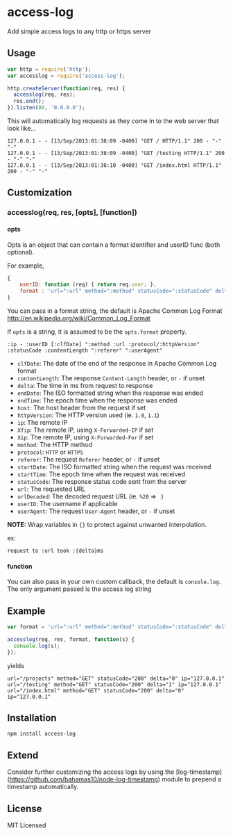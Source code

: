 access-log
==========

Add simple access logs to any http or https server

Usage
-----

``` js
var http = require('http');
var accesslog = require('access-log');

http.createServer(function(req, res) {
  accesslog(req, res);
  res.end();
}).listen(80, '0.0.0.0');
```

This will automatically log requests as they come in to the
web server that look like...

```
127.0.0.1 - - [13/Sep/2013:01:38:09 -0400] "GET / HTTP/1.1" 200 - "-" "-"
127.0.0.1 - - [13/Sep/2013:01:38:09 -0400] "GET /testing HTTP/1.1" 200 - "-" "-"
127.0.0.1 - - [13/Sep/2013:01:38:10 -0400] "GET /index.html HTTP/1.1" 200 - "-" "-"
```

Customization
-------------

### accesslog(req, res, [opts], [function])

#### opts

Opts is an object that can contain a format identifier and userID func (both optional).

For example,

``` js
{
    userID: function (req) { return req.user; },
    format : 'url=":url" method=":method" statusCode=":statusCode" delta=":delta" ip=":ip"'
}
```

You can pass in a format string, the default is Apache Common Log Format
http://en.wikipedia.org/wiki/Common_Log_Format

If `opts` is a string, it is assumed to be the `opts.format` property.

```
:ip - :userID [:clfDate] ":method :url :protocol/:httpVersion" :statusCode :contentLength ":referer" ":userAgent"
```

- `clfDate`: The date of the end of the response in Apache Common Log format
- `contentLength`: The response `Content-Length` header, or `-` if unset
- `delta`: The time in ms from request to response
- `endDate`: The ISO formatted string when the response was ended
- `endTime`: The epoch time when the response was ended
- `host`: The host header from the request if set
- `httpVersion`: The HTTP version used (ie. `1.0`, `1.1`)
- `ip`: The remote IP
- `Xfip`: The remote IP, using `X-Forwarded-IP` if set
- `Xip`: The remote IP, using `X-Forwarded-For` if set
- `method`: The HTTP method
- `protocol`: `HTTP` or `HTTPS`
- `referer`: The request `Referer` header, or `-` if unset
- `startDate`: The ISO formatted string when the request was received
- `startTime`: The epoch time when the request was received
- `statusCode`: The response status code sent from the server
- `url`: The requested URL
- `urlDecoded`: The decoded request URL (ie. `%20` => ` `)
- `userID`: The username if applicable
- `userAgent`: The request `User-Agent` header, or `-` if unset

**NOTE:** Wrap variables in `{}` to protect against unwanted interpolation.

ex:

```
request to :url took :{delta}ms
```

#### function

You can also pass in your own custom callback, the default is `console.log`.
The only argument passed is the access log string

Example
-------

``` js
var format = 'url=":url" method=":method" statusCode=":statusCode" delta=":delta" ip=":ip"';

accesslog(req, res, format, function(s) {
  console.log(s);
});
```

yields

```
url="/projects" method="GET" statusCode="200" delta="0" ip="127.0.0.1"
url="/testing" method="GET" statusCode="200" delta="1" ip="127.0.0.1"
url="/index.html" method="GET" statusCode="200" delta="0" ip="127.0.0.1"
```

Installation
------------

    npm install access-log

Extend
------

Consider further customizing the access logs by using the [log-timestamp]
(https://github.com/bahamas10/node-log-timestamp) module to prepend a timestamp
automatically.

License
-------

MIT Licensed
